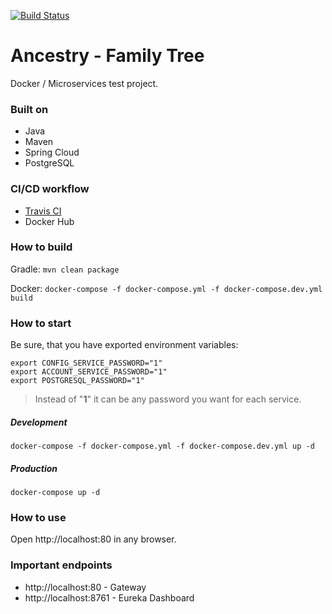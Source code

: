 [![Build Status](https://travis-ci.org/aydarik/ancestry.svg?branch=master)](https://travis-ci.org/aydarik/ancestry)

# Ancestry - Family Tree

Docker / Microservices test project.

### Built on

- Java
- Maven
- Spring Cloud
- PostgreSQL

### CI/CD workflow

- [Travis  CI](https://travis-ci.org/aydarik/ancestry)
- Docker Hub


### How to build

Gradle: `mvn clean package`

Docker: `docker-compose -f docker-compose.yml -f docker-compose.dev.yml build`

### How to start

Be sure, that you have exported environment variables:

```
export CONFIG_SERVICE_PASSWORD="1"
export ACCOUNT_SERVICE_PASSWORD="1"
export POSTGRESQL_PASSWORD="1"
```

> Instead of "**1**" it can be any password you want for each service.

##### Development

`docker-compose -f docker-compose.yml -f docker-compose.dev.yml up -d`

##### Production

`docker-compose up -d`

### How to use

Open http://localhost:80 in any browser.

### Important endpoints

- http://localhost:80 - Gateway
- http://localhost:8761 - Eureka Dashboard
